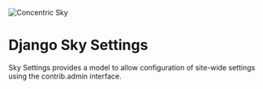 ![Concentric Sky](https://concentricsky.com/media/uploads/images/csky_logo.jpg)

Django Sky Settings
===================

Sky Settings provides a model to allow configuration of site-wide settings using the contrib.admin interface.
